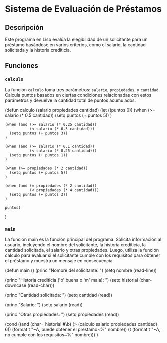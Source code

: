 # Sistema de Evaluación de Préstamos

## Descripción
Este programa en Lisp evalúa la elegibilidad de un solicitante para un préstamo basándose en varios criterios, como el salario, la cantidad solicitada y la historia crediticia.

## Funciones

### `calculo`
La función `calculo` toma tres parámetros: `salario`, `propiedades`, y `cantidad`. Calcula puntos basados en ciertas condiciones relacionadas con estos parámetros y devuelve la cantidad total de puntos acumulados.

(defun calculo (salario propiedades cantidad)
  (let ((puntos 0))
    (when (>= salario (* 0.5 cantidad))
      (setq puntos (+ puntos 5))
    )

    (when (and (>= salario (* 0.25 cantidad))
               (< salario (* 0.5 cantidad)))
      (setq puntos (+ puntos 3))
    )

    (when (and (>= salario (* 0.1 cantidad))
               (< salario (* 0.25 cantidad)))
      (setq puntos (+ puntos 1))
    )

    (when (>= propiedades (* 2 cantidad))
      (setq puntos (+ puntos 5))
    )

    (when (and (= propiedades (* 2 cantidad))
               (< propiedades (* 4 cantidad)))
      (setq puntos (+ puntos 3))
    )

    puntos)
)

### `main`
La función main es la función principal del programa. Solicita información al usuario, incluyendo el nombre del solicitante, la historia crediticia, la cantidad solicitada, el salario y otras propiedades. Luego, utiliza la función calculo para evaluar si el solicitante cumple con los requisitos para obtener el préstamo y muestra un mensaje en consecuencia.

(defun main ()
  (princ "Nombre del solicitante: ")
  (setq nombre (read-line))

  (princ "Historia crediticia ('b' buena o 'm' mala): ")
  (setq historial (char-downcase (read-char)))

  (princ "Cantidad solicitada: ")
  (setq cantidad (read))

  (princ "Salario: ")
  (setq salario (read))

  (princ "Otras propiedades: ")
  (setq propiedades (read))
  
  (cond
    ((and (char= historial #\b)
          (> (calculo salario propiedades cantidad) 6))
     (format t "~A, puede obtener el prestamo~%" nombre))
    (t (format t "~A, no cumple con los requisitos~%" nombre)))
  )

  
